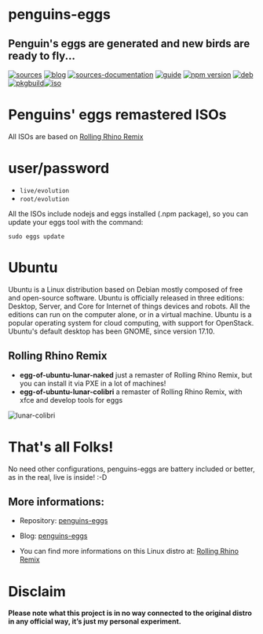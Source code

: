 penguins-eggs
=============

## Penguin&#39;s eggs are generated and new birds are ready to fly...
[![sources](https://img.shields.io/badge/github-sources-cyan)](https://github.com/pieroproietti/penguins-eggs)
[![blog](https://img.shields.io/badge/blog-penguin's%20eggs-cyan)](https://penguins-eggs.net)
[![sources-documentation](https://img.shields.io/badge/sources-documentation-blue)](https://penguins-eggs.net/sources-documentation/index.html)
[![guide](https://img.shields.io/badge/guide-penguin's%20eggs-cyan)](https://penguins-eggs.net/docs/Tutorial/italiano)
[![npm version](https://img.shields.io/npm/v/penguins-eggs.svg)](https://npmjs.org/package/penguins-eggs)
[![deb](https://img.shields.io/badge/deb-packages-blue)](https://sourceforge.net/projects/penguins-eggs/files/DEBS)
[![pkgbuild](https://img.shields.io/badge/pkgbuild-packages-blue)](https://sourceforge.net/projects/penguins-eggs/files/PKGBUILD)[![iso](https://img.shields.io/badge/iso-images-cyan)](https://sourceforge.net/projects/penguins-eggs/files/ISOS)


# Penguins' eggs remastered ISOs

All ISOs are based on [Rolling Rhino Remix](https://rollingrhino.org/)

# user/password
* ```live/evolution```
* ```root/evolution```

All the ISOs include nodejs and eggs installed (.npm package), so you can update your eggs tool with the command:



```sudo eggs update```

# Ubuntu
Ubuntu is a Linux distribution based on Debian mostly composed of free and open-source software. Ubuntu is officially released in three editions: Desktop, Server, and Core for Internet of things devices and robots. All the editions can run on the computer alone, or in a virtual machine. Ubuntu is a popular operating system for cloud computing, with support for OpenStack. Ubuntu's default desktop has been GNOME, since version 17.10.

## Rolling Rhino Remix

* **egg-of-ubuntu-lunar-naked**  just a remaster of Rolling Rhino Remix, but you can install it via PXE in a lot of machines!
* **egg-of-ubuntu-lunar-colibri**  a remaster of Rolling Rhino Remix, with xfce and develop tools for eggs

![lunar-colibri](https://a.fsdn.com/con/app/proj/penguins-eggs/screenshots/kinetic.png/1024/768)

# That's all Folks!
No need other configurations, penguins-eggs are battery included or better, as in the real, live is inside! :-D

## More informations:

* Repository: [penguins-eggs](https://github.com/pieroproietti/penguins-eggs)
* Blog: [penguins-eggs](https://penguins-eggs.net)

* You can find more informations on this Linux distro at: [Rolling Rhino Remix](https://rollingrhino.org/)

# Disclaim
__Please note what this project is in no way connected to the original distro in any official way, it’s just my personal experiment.__
